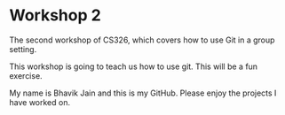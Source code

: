 # Workshop 2

The second workshop of CS326, which covers how to use Git in a group setting.

This workshop is going to teach us how to use git. This will be a fun exercise.

My name is Bhavik Jain and this is my GitHub. Please enjoy the projects I have worked on.
